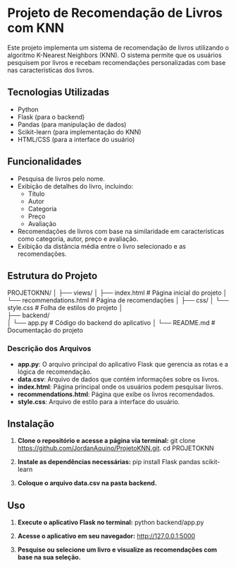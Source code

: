 # Projeto de Recomendação de Livros com KNN

Este projeto implementa um sistema de recomendação de livros utilizando o algoritmo K-Nearest Neighbors (KNN). O sistema permite que os usuários pesquisem por livros e recebam recomendações personalizadas com base nas características dos livros.

## Tecnologias Utilizadas

- Python
- Flask (para o backend)
- Pandas (para manipulação de dados)
- Scikit-learn (para implementação do KNN)
- HTML/CSS (para a interface do usuário)

## Funcionalidades

- Pesquisa de livros pelo nome.
- Exibição de detalhes do livro, incluindo:
  - Título
  - Autor
  - Categoria
  - Preço
  - Avaliação
- Recomendações de livros com base na similaridade em características como categoria, autor, preço e avaliação.
- Exibição da distância média entre o livro selecionado e as recomendações.

## Estrutura do Projeto

PROJETOKNN/
│
├── views/
│   ├── index.html           # Página inicial do projeto
│   └── recommendations.html # Página de recomendações
│
├── css/
│   └── style.css            # Folha de estilos do projeto
│   
├── backend/   
│   └── app.py               # Código do backend do aplicativo
│
└── README.md                # Documentação do projeto



### Descrição dos Arquivos

- **app.py**: O arquivo principal do aplicativo Flask que gerencia as rotas e a lógica de recomendação.
- **data.csv**: Arquivo de dados que contém informações sobre os livros.
- **index.html**: Página principal onde os usuários podem pesquisar livros.
- **recommendations.html**: Página que exibe os livros recomendados.
- **style.css**: Arquivo de estilo para a interface do usuário.

## Instalação

1. **Clone o repositório e acesse a página via terminal:**
    git clone <https://github.com/JordanAquino/ProjetoKNN.git>.
    cd PROJETOKNN

3. **Instale as dependências necessárias:**
    pip install Flask pandas scikit-learn

4. **Coloque o arquivo data.csv na pasta backend.**
  
## Uso

1. **Execute o aplicativo Flask no terminal:**
    python backend/app.py

2. **Acesse o aplicativo em seu navegador:**
    http://127.0.0.1:5000

3. **Pesquise ou selecione um livro e visualize as recomendações com base na sua seleção.**


